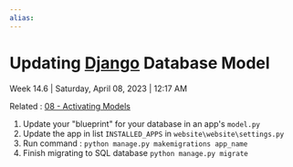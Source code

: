 ```yaml
---
alias:
---
```


# Updating [Django](../../4-hub-notes-🚉/Django.md) Database Model

Week 14.6 | Saturday, April 08, 2023 | 12:17 AM

Related : [08 - Activating Models](08%20-%20Activating%20Models.md)

1. Update your "blueprint" for your database in an app's `model.py`
2. Update the app in list `INSTALLED_APPS` in `website\website\settings.py`
3. Run command : `python manage.py makemigrations app_name`
4. Finish migrating to SQL database `python manage.py migrate`
